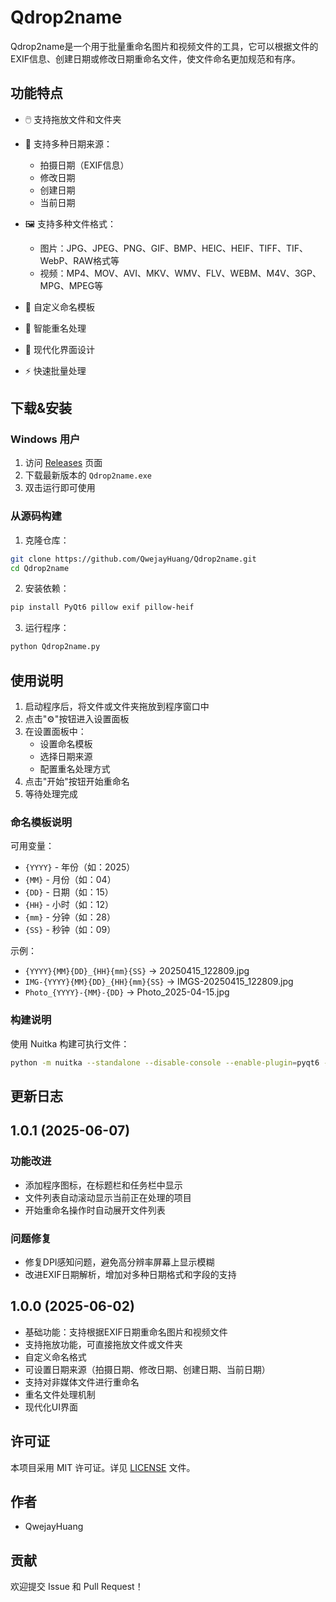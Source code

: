 # Qdrop2name

Qdrop2name是一个用于批量重命名图片和视频文件的工具，它可以根据文件的EXIF信息、创建日期或修改日期重命名文件，使文件命名更加规范和有序。

## 功能特点

- 🖱️ 支持拖放文件和文件夹
- 📅 支持多种日期来源：
  - 拍摄日期（EXIF信息）
  - 修改日期
  - 创建日期
  - 当前日期
  
- 🖼️ 支持多种文件格式：
  - 图片：JPG、JPEG、PNG、GIF、BMP、HEIC、HEIF、TIFF、TIF、WebP、RAW格式等
  - 视频：MP4、MOV、AVI、MKV、WMV、FLV、WEBM、M4V、3GP、MPG、MPEG等
- 📝 自定义命名模板
- 🔄 智能重名处理
- 🎨 现代化界面设计
- ⚡ 快速批量处理

## 下载&安装

### Windows 用户

1. 访问 [Releases](https://github.com/QwejayHuang/Qdrop2name/releases) 页面
2. 下载最新版本的 `Qdrop2name.exe`
3. 双击运行即可使用

### 从源码构建

1. 克隆仓库：
```bash
git clone https://github.com/QwejayHuang/Qdrop2name.git
cd Qdrop2name
```

2. 安装依赖：
```bash
pip install PyQt6 pillow exif pillow-heif
```

3. 运行程序：
```bash
python Qdrop2name.py
```

## 使用说明

1. 启动程序后，将文件或文件夹拖放到程序窗口中
2. 点击"⚙"按钮进入设置面板
3. 在设置面板中：
   - 设置命名模板
   - 选择日期来源
   - 配置重名处理方式
4. 点击"开始"按钮开始重命名
5. 等待处理完成

### 命名模板说明

可用变量：
- `{YYYY}` - 年份（如：2025）
- `{MM}` - 月份（如：04）
- `{DD}` - 日期（如：15）
- `{HH}` - 小时（如：12）
- `{mm}` - 分钟（如：28）
- `{SS}` - 秒钟（如：09）

示例：
- `{YYYY}{MM}{DD}_{HH}{mm}{SS}` → 20250415_122809.jpg
- `IMG-{YYYY}{MM}{DD}_{HH}{mm}{SS}` → IMGS-20250415_122809.jpg
- `Photo_{YYYY}-{MM}-{DD}` → Photo_2025-04-15.jpg

### 构建说明

使用 Nuitka 构建可执行文件：

```bash
python -m nuitka --standalone --disable-console --enable-plugin=pyqt6 --include-module=PyQt6.QtWidgets --include-module=PyQt6.QtCore --include-module=PyQt6.QtGui --include-module=PIL --include-module=exif --include-module=pillow_heif --include-data-files=icon.ico=icon.ico --onefile --nofollow-import-to=tkinter --windows-icon-from-ico=icon.ico --remove-output --jobs=1 --lto=yes --include-data-files=settings.json=settings.json Qdrop2name.py
```

## 更新日志

## 1.0.1 (2025-06-07)

### 功能改进
- 添加程序图标，在标题栏和任务栏中显示
- 文件列表自动滚动显示当前正在处理的项目
- 开始重命名操作时自动展开文件列表

### 问题修复
- 修复DPI感知问题，避免高分辨率屏幕上显示模糊
- 改进EXIF日期解析，增加对多种日期格式和字段的支持


## 1.0.0 (2025-06-02)

- 基础功能：支持根据EXIF日期重命名图片和视频文件
- 支持拖放功能，可直接拖放文件或文件夹
- 自定义命名格式
- 可设置日期来源（拍摄日期、修改日期、创建日期、当前日期）
- 支持对非媒体文件进行重命名
- 重名文件处理机制
- 现代化UI界面 

## 许可证

本项目采用 MIT 许可证。详见 [LICENSE](LICENSE) 文件。

## 作者

- QwejayHuang

## 贡献

欢迎提交 Issue 和 Pull Request！
